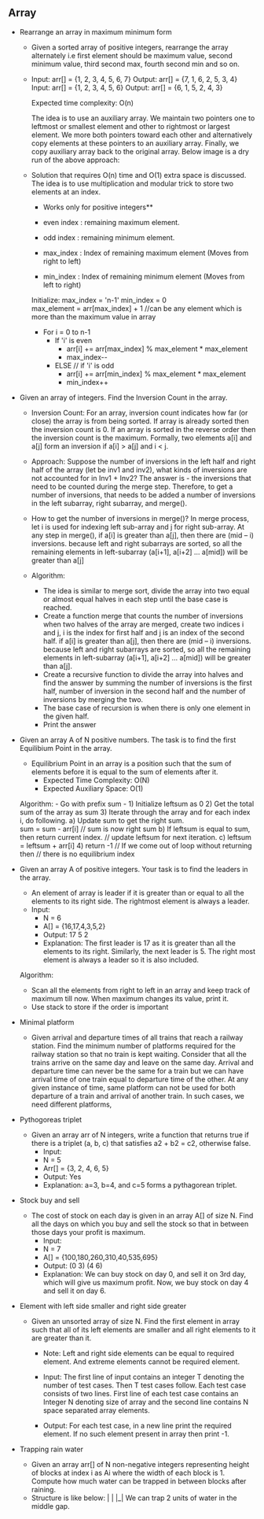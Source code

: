 
## Array

* Rearrange an array in maximum minimum form   
    - Given a sorted array of positive integers, rearrange the array alternately i.e first element should be maximum value, second minimum value, third second max, fourth second min and so on. 

    -   Input: arr[] = {1, 2, 3, 4, 5, 6, 7} 
        Output: arr[] = {7, 1, 6, 2, 5, 3, 4}
        Input: arr[] = {1, 2, 3, 4, 5, 6} 
        Output: arr[] = {6, 1, 5, 2, 4, 3} 

        Expected time complexity: O(n)
    
        The idea is to use an auxiliary array. We maintain two pointers one to leftmost or smallest element and other to rightmost or largest element. We more both pointers toward each other and alternatively copy elements at these pointers to an auxiliary array. Finally, we copy auxiliary array back to the original array.
        Below image is a dry run of the above approach: 
    
    -  Solution that requires O(n) time and O(1) extra space is discussed. The idea is to use multiplication and modular trick to store two elements at an index.
        * Works only for positive integers**
        * even index : remaining maximum element.
        * odd index  : remaining minimum element.
        
        * max_index : Index of remaining maximum element
                    (Moves from right to left)
        * min_index : Index of remaining minimum element
                    (Moves from left to right)

        Initialize: max_index = 'n-1'
                    min_index = 0  
                    max_element = arr[max_index] + 1 //can be any element which is more than the maximum value in array

        * For i = 0 to n-1            
            * If 'i' is even
                - arr[i] += arr[max_index] % max_element * max_element 
                - max_index--     
            * ELSE // if 'i' is odd
                - arr[i] +=  arr[min_index] % max_element * max_element
                - min_index++

* Given an array of integers. Find the Inversion Count in the array. 
    - Inversion Count: For an array, inversion count indicates how far (or close) the array is from being sorted. If array is already sorted then the inversion count is 0. If an array is sorted in the reverse order then the inversion count is the maximum. 
        Formally, two elements a[i] and a[j] form an inversion if a[i] > a[j] and i < j.

    - Approach: Suppose the number of inversions in the left half and right half of the array (let be inv1 and inv2), what kinds of inversions are not accounted for in Inv1 + Inv2? The answer is - the inversions that need to be counted during the merge step. Therefore, to get a number of inversions, that needs to be added a number of inversions in the left subarray, right subarray, and merge().

    - How to get the number of inversions in merge()? 
    In merge process, let i is used for indexing left sub-array and j for right sub-array. At any step in merge(), if a[i] is greater than a[j], then there are (mid – i) inversions. because left and right subarrays are sorted, so all the remaining elements in left-subarray (a[i+1], a[i+2] … a[mid]) will be greater than a[j]

    - Algorithm: 

        * The idea is similar to merge sort, divide the array into two equal or almost equal halves in each step until the base case is reached.
        * Create a function merge that counts the number of inversions when two halves of the array are merged, create two indices i and j, i is the index for first half   and j is an index of the second half. if a[i] is greater than a[j], then there are (mid – i) inversions. because left and right subarrays are sorted, so all the  remaining elements in left-subarray (a[i+1], a[i+2] … a[mid]) will be greater than a[j].
        * Create a recursive function to divide the array into halves and find the answer by summing the number of inversions is the first half, number of inversion in the second half and the number of inversions by merging the two.
        * The base case of recursion is when there is only one element in the given half.
        * Print the answer

* Given an array A of N positive numbers. The task is to find the first Equilibium Point in the array. 
    * Equilibrium Point in an array is a position such that the sum of elements before it is equal to the sum of elements after it.
        * Expected Time Complexity: O(N)
        * Expected Auxiliary Space: O(1)
    
    Algorithm:
        - Go with  prefix sum
        -   1) Initialize leftsum  as 0
            2) Get the total sum of the array as sum
            3) Iterate through the array and for each index i, do following.
                a)  Update sum to get the right sum.  
                    sum = sum - arr[i] 
                // sum is now right sum
                b) If leftsum is equal to sum, then return current index. 
                // update leftsum for next iteration.
                c) leftsum = leftsum + arr[i]
            4) return -1 
            // If we come out of loop without returning then
            // there is no equilibrium index


* Given an array A of positive integers. Your task is to find the leaders in the array. 
    * An element of array is leader if it is greater than or equal to all the elements to its right side. The rightmost element is always a leader. 
    * Input:
        - N = 6
        - A[] = {16,17,4,3,5,2}
        - Output: 17 5 2
        - Explanation: The first leader is 17 
        as it is greater than all the elements 
        to its right.  Similarly, the next 
        leader is 5. The right most element 
        is always a leader so it is also 
        included.

    Algorithm:
     * Scan all the elements from right to left in an array and keep track of maximum till now. When maximum changes its value, print it.
     * Use stack to store if the order is important

* Minimal platform
    - Given arrival and departure times of all trains that reach a railway station. Find the minimum number of platforms required for the railway station so that no train is kept waiting.
    Consider that all the trains arrive on the same day and leave on the same day. Arrival and departure time can never be the same for a train but we can have arrival time of one train equal to departure time of the other. At any given instance of time, same platform can not be used for both departure of a train and arrival of another train. In such cases, we need different platforms,
      
* Pythogoreas triplet 
    - Given an array arr of N integers, write a function that returns true if there is a triplet (a, b, c) that satisfies a2 + b2 = c2, otherwise false.
        - Input:
        - N = 5
        - Arr[] = {3, 2, 4, 6, 5}
        - Output: Yes
        - Explanation: a=3, b=4, and c=5 forms a
    pythagorean triplet.

* Stock buy and sell
    - The cost of stock on each day is given in an array A[] of size N. Find all the days on which you buy and sell the stock so that in between those days your profit is maximum.
        - Input:
        - N = 7
        - A[] = {100,180,260,310,40,535,695}
        - Output: (0 3) (4 6)
        - Explanation: We can buy stock on day 
            0, and sell it on 3rd day, which will 
            give us maximum profit. Now, we buy 
            stock on day 4 and sell it on day 6.

* Element with left side smaller and right side greater

    - Given an unsorted array of size N. Find the first element in array such that all of its left elements are smaller and all right elements to it are greater than it.
      -  Note: Left and right side elements can be equal to required element. And extreme elements cannot be required element.
      -  Input:
        The first line of input contains an integer T denoting the number of test cases. Then T test cases follow. Each test case consists of two lines. First line of each test case contains an Integer N denoting size of array and the second line contains N space separated array elements.
        
      -  Output:
        For each test case, in a new line print the required element. If no such element present in array then print -1.
         
* Trapping rain water 
    
    - Given an array arr[] of N non-negative integers representing height of blocks at index i as Ai where the width of each block is 1. Compute how much water can be trapped in between blocks after raining.
    - Structure is like below:
        |  |
        |_|
        We can trap 2 units of water in the middle gap.